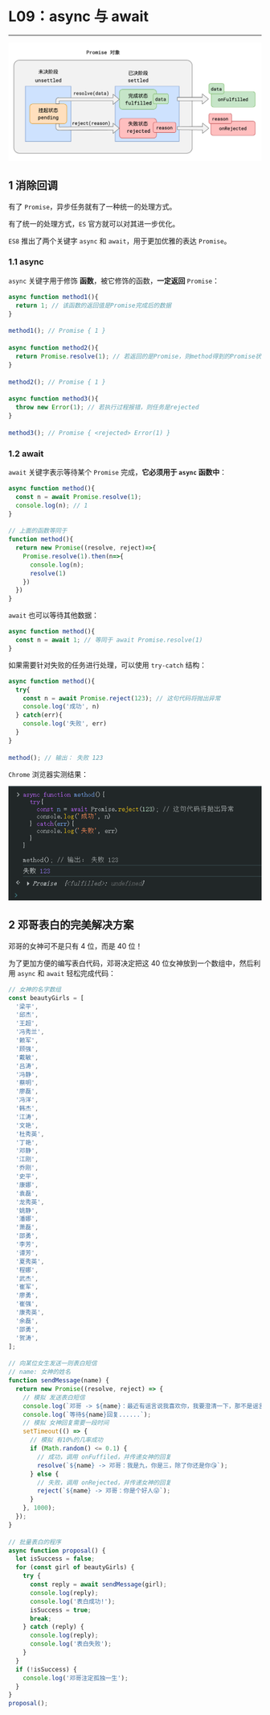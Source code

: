 # L09：async 与 await

---

![](../assets/9.1.png)

## 1 消除回调

有了 `Promise`，异步任务就有了一种统一的处理方式。

有了统一的处理方式，`ES` 官方就可以对其进一步优化。

`ES8` 推出了两个关键字 `async` 和 `await`，用于更加优雅的表达 `Promise`。

### 1.1 async

`async` 关键字用于修饰 **函数**，被它修饰的函数，**一定返回** `Promise`：

```js
async function method1(){
  return 1; // 该函数的返回值是Promise完成后的数据
}

method1(); // Promise { 1 }

async function method2(){
  return Promise.resolve(1); // 若返回的是Promise，则method得到的Promise状态和其一致
}

method2(); // Promise { 1 }

async function method3(){
  throw new Error(1); // 若执行过程报错，则任务是rejected
}

method3(); // Promise { <rejected> Error(1) }
```



### 1.2 await

`await` 关键字表示等待某个 `Promise` 完成，**它必须用于 `async` 函数中**：

```js
async function method(){
  const n = await Promise.resolve(1);
  console.log(n); // 1
}

// 上面的函数等同于
function method(){
  return new Promise((resolve, reject)=>{
    Promise.resolve(1).then(n=>{
      console.log(n);
      resolve(1)
    })
  })
}
```

`await` 也可以等待其他数据：

```js
async function method(){
  const n = await 1; // 等同于 await Promise.resolve(1)
}
```

如果需要针对失败的任务进行处理，可以使用 `try-catch` 结构：

```js
async function method(){
  try{
    const n = await Promise.reject(123); // 这句代码将抛出异常
    console.log('成功', n)
  } catch(err){
    console.log('失败', err)
  }
}

method(); // 输出： 失败 123
```

`Chrome` 浏览器实测结果：

![](../assets/9.2.png)



## 2 邓哥表白的完美解决方案

邓哥的女神可不是只有 4 位，而是 40 位！

为了更加方便的编写表白代码，邓哥决定把这 40 位女神放到一个数组中，然后利用 `async` 和 `await` 轻松完成代码：

```js
// 女神的名字数组
const beautyGirls = [
  '梁平',
  '邱杰',
  '王超',
  '冯秀兰',
  '赖军',
  '顾强',
  '戴敏',
  '吕涛',
  '冯静',
  '蔡明',
  '廖磊',
  '冯洋',
  '韩杰',
  '江涛',
  '文艳',
  '杜秀英',
  '丁艳',
  '邓静',
  '江刚',
  '乔刚',
  '史平',
  '康娜',
  '袁磊',
  '龙秀英',
  '姚静',
  '潘娜',
  '萧磊',
  '邵勇',
  '李芳',
  '谭芳',
  '夏秀英',
  '程娜',
  '武杰',
  '崔军',
  '廖勇',
  '崔强',
  '康秀英',
  '余磊',
  '邵勇',
  '贺涛',
];

// 向某位女生发送一则表白短信
// name: 女神的姓名
function sendMessage(name) {
  return new Promise((resolve, reject) => {
    // 模拟 发送表白短信
    console.log(`邓哥 -> ${name}：最近有谣言说我喜欢你，我要澄清一下，那不是谣言😘`);
    console.log(`等待${name}回复......`);
    // 模拟 女神回复需要一段时间
    setTimeout(() => {
      // 模拟 有10%的几率成功
      if (Math.random() <= 0.1) {
        // 成功，调用 onFuffiled，并传递女神的回复
        resolve(`${name} -> 邓哥：我是九，你是三，除了你还是你😘`);
      } else {
        // 失败，调用 onRejected，并传递女神的回复
        reject(`${name} -> 邓哥：你是个好人😜`);
      }
    }, 1000);
  });
}

// 批量表白的程序
async function proposal() {
  let isSuccess = false;
  for (const girl of beautyGirls) {
    try {
      const reply = await sendMessage(girl);
      console.log(reply);
      console.log('表白成功!');
      isSuccess = true;
      break;
    } catch (reply) {
      console.log(reply);
      console.log('表白失败');
    }
  }
  if (!isSuccess) {
    console.log('邓哥注定孤独一生');
  }
}
proposal();
```

